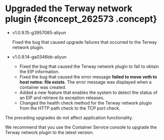 # Upgraded the Terway network plugin {#concept_262573 .concept}

-   v1.0.9.15-g3957085-aliyun

    Fixed the bug that caused upgrade failures that occurred to the Terway network plugin.

-   v1.0.9.14-ga0346bb-aliyun
    -   Fixed the bug that caused the Terway network plugin to fail to obtain the EIP information.
    -   Fixed the bug that caused the error message **failed to move veth to host netns: file exists**. The error message was displayed when a container was created.
    -   Added a new feature that enables the system to detect the status of an EIP and retrieve its exception releases.
    -   Changed the health check method for the Terway network plugin from the HTTP path check to the TCP port check.

The preceding upgrades do not affect application functionality.

We recommend that you use the Container Service console to upgrade the Terway network plugin to the latest version.


